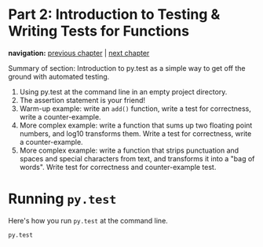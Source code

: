 # Part 2: Introduction to Testing & Writing Tests for Functions

**navigation:** [previous chapter][previous] | [next chapter][next]

[next]: ./chapter3
[previous]: ./chapter1

Summary of section: Introduction to py.test as a simple way to get off the ground with automated testing.

1. Using py.test at the command line in an empty project directory.
1. The assertion statement is your friend!
1. Warm-up example: write an `add()` function, write a test for correctness, write a counter-example.
1. More complex example: write a function that sums up two floating point numbers, and log10 transforms them. Write a test for correctness, write a counter-example.
1. More complex example: write a function that strips punctuation and spaces and special characters from text, and transforms it into a "bag of words". Write test for correctness and counter-example test.

# Running `py.test`

Here's how you run `py.test` at the command line.

```bash
py.test
```
